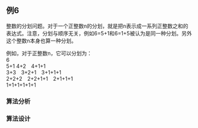 ## 例6
整数的分划问题。对于一个正整数n的分划，就是把n表示成一系列正整数之和的表达式。注意，分划与顺序无关，例如6=5+1和6=1+5被认为是同一种分划。另外这个整数n本身也算一种分划。  

例如，对于正整数n，它可以分划为：  
6  
5+1
4+2&emsp;4+1+1  
3+3&emsp;3+2+1&emsp;3+1+1+1  
2+2+2&emsp;2+2+1+1&emsp;2+1+1+1  
1+1+1+1+1+1  



### 算法分析

### 算法设计
```c

```


